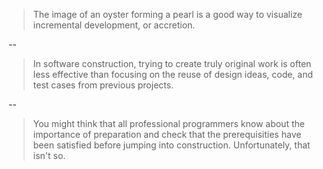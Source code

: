 > The image of an oyster forming a pearl is a good way to visualize incremental development, or accretion.

--

> In software construction, trying to create truly original work is often less effective than
focusing on the reuse of design ideas, code, and test cases from previous projects.

--
> You might think that all professional programmers know about the importance of preparation and check 
that the prerequisities have been satisfied before jumping into construction. Unfortunately, that isn't so.
